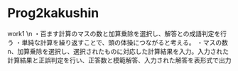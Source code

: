 # Prog2kakushin
work1 \n
・百ます計算のマスの数と加算乗除を選択し、解答との成語判定を行う
・単純な計算を繰り返すことで、頭の体操につながると考える。
・マスの数n、加算乗除を選択し、選択されたものに対応した計算結果を入力。入力された計算結果と正誤判定を行い、正答数と模範解答、入力された解答を表形式で出力
